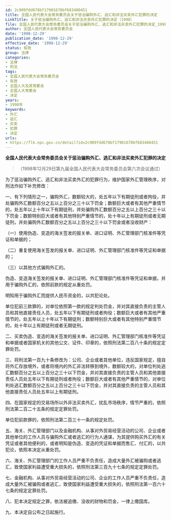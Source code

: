 ```yaml
---
id: 2c909fdd678bf17901678bf683480451
title: 全国人民代表大会常务委员会关于惩治骗购外汇、逃汇和非法买卖外汇犯罪的决定
LinkTitle: 关于惩治骗购外汇、逃汇和非法买卖外汇犯罪的决定（1998）
file: 全国人民代表大会常务委员会关于惩治骗购外汇、逃汇和非法买卖外汇犯罪的决定_19981229_2c909fdd678bf17901678bf683480451.docx
author: 全国人民代表大会常务委员会
date: '1998-12-29'
publication_date: '1998-12-29'
effective_date: '1998-12-29'
status: 有效
group: 法律
categories:
- 法律
- 刑法
tags:
- 全国人民代表大会常务委员会
- 有效
- 全国人大及其常委会
- 全国人大常委会
- 决定
years:
- 1998年
keywords:
- 外汇
- 逃汇
- 买卖
- 犯罪
- 决定
urls:
- https://flk.npc.gov.cn/detail?id=2c909fdd678bf17901678bf683480451
---
```


**全国人民代表大会常务委员会关于惩治骗购外汇、逃汇和非法买卖外汇犯罪的决定**

> （1998年12月29日第九届全国人民代表大会常务委员会第六次会议通过）

为了惩治骗购外汇、逃汇和非法买卖外汇的犯罪行为，维护国家外汇管理秩序，对刑法作如下补充修改：

一、有下列情形之一，骗购外汇，数额较大的，处五年以下有期徒刑或者拘役，并处骗购外汇数额百分之五以上百分之三十以下罚金；数额巨大或者有其他严重情节的，处五年以上十年以下有期徒刑，并处骗购外汇数额百分之五以上百分之三十以下罚金；数额特别巨大或者有其他特别严重情节的，处十年以上有期徒刑或者无期徒刑，并处骗购外汇数额百分之五以上百分之三十以下罚金或者没收财产：

（一）使用伪造、变造的海关签发的报关单、进口证明、外汇管理部门核准件等凭证和单据的；

（二）重复使用海关签发的报关单、进口证明、外汇管理部门核准件等凭证和单据的；

（三）以其他方式骗购外汇的。

伪造、变造海关签发的报关单、进口证明、外汇管理部门核准件等凭证和单据，并用于骗购外汇的，依照前款的规定从重处罚。

明知用于骗购外汇而提供人民币资金的，以共犯论处。

单位犯前三款罪的，对单位依照第一款的规定判处罚金，并对其直接负责的主管人员和其他直接责任人员，处五年以下有期徒刑或者拘役；数额巨大或者有其他严重情节的，处五年以上十年以下有期徒刑；数额特别巨大或者有其他特别严重情节的，处十年以上有期徒刑或者无期徒刑。

二、买卖伪造、变造的海关签发的报关单、进口证明、外汇管理部门核准件等凭证和单据或者国家机关的其他公文、证件、印章的，依照刑法第二百八十条的规定定罪处罚。

三、将刑法第一百九十条修改为：公司、企业或者其他单位，违反国家规定，擅自将外汇存放境外，或者将境内的外汇非法转移到境外，数额较大的，对单位判处逃汇数额百分之五以上百分之三十以下罚金，并对其直接负责的主管人员和其他直接责任人员处五年以下有期徒刑或者拘役；数额巨大或者有其他严重情节的，对单位判处逃汇数额百分之五以上百分之三十以下罚金，并对其直接负责的主管人员和其他直接责任人员处五年以上有期徒刑。

四、在国家规定的交易场所以外非法买卖外汇，扰乱市场秩序，情节严重的，依照刑法第二百二十五条的规定定罪处罚。

单位犯前款罪的，依照刑法第二百三十一条的规定处罚。

五、海关、外汇管理部门以及金融机构、从事对外贸易经营活动的公司、企业或者其他单位的工作人员与骗购外汇或者逃汇的行为人通谋，为其提供购买外汇的有关凭证或者其他便利的，或者明知是伪造、变造的凭证和单据而售汇、付汇的，以共犯论，依照本决定从重处罚。

六、海关、外汇管理部门的工作人员严重不负责任，造成大量外汇被骗购或者逃汇，致使国家利益遭受重大损失的，依照刑法第三百九十七条的规定定罪处罚。

七、金融机构、从事对外贸易经营活动的公司、企业的工作人员严重不负责任，造成大量外汇被骗购或者逃汇，致使国家利益遭受重大损失的，依照刑法第一百六十七条的规定定罪处罚。

八、犯本决定规定之罪，依法被追缴、没收的财物和罚金，一律上缴国库。

九、本决定自公布之日起施行。
